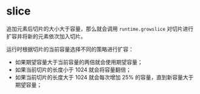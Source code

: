 # slice

追加元素后切片的大小大于容量，那么就会调用 `runtime.growslice` 对切片进行扩容并将新的元素依次加入切片。

运行时根据切片的当前容量选择不同的策略进行扩容：

- 如果期望容量大于当前容量的两倍就会使用期望容量；
- 如果当前切片的长度小于 1024 就会将容量翻倍；
- 如果当前切片的长度大于 1024 就会每次增加 25% 的容量，直到新容量大于期望容量；